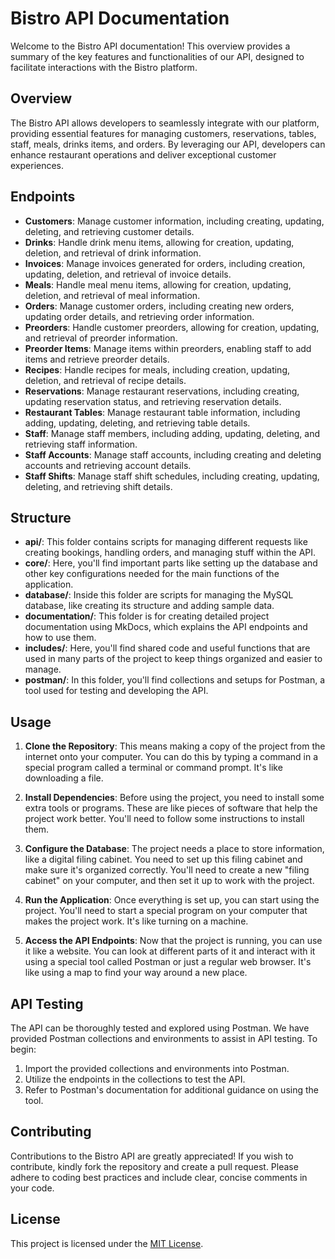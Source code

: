

# Bistro API Documentation

Welcome to the Bistro API documentation! This overview provides a summary of the key features and functionalities of our API, designed to facilitate interactions with the Bistro platform.

## Overview

The Bistro API allows developers to seamlessly integrate with our platform, providing essential features for managing customers, reservations, tables, staff, meals, drinks items, and orders. By leveraging our API, developers can enhance restaurant operations and deliver exceptional customer experiences.

## Endpoints


- **Customers**: Manage customer information, including creating, updating, deleting, and retrieving customer details.
- **Drinks**: Handle drink menu items, allowing for creation, updating, deletion, and retrieval of drink information.
- **Invoices**: Manage invoices generated for orders, including creation, updating, deletion, and retrieval of invoice details.
- **Meals**: Handle meal menu items, allowing for creation, updating, deletion, and retrieval of meal information.
- **Orders**: Manage customer orders, including creating new orders, updating order details, and retrieving order information.
- **Preorders**: Handle customer preorders, allowing for creation, updating, and retrieval of preorder information.
- **Preorder Items**: Manage items within preorders, enabling staff to add items and retrieve preorder details.
- **Recipes**: Handle recipes for meals, including creation, updating, deletion, and retrieval of recipe details.
- **Reservations**: Manage restaurant reservations, including creating, updating reservation status, and retrieving reservation details.
- **Restaurant Tables**: Manage restaurant table information, including adding, updating, deleting, and retrieving table details.
- **Staff**: Manage staff members, including adding, updating, deleting, and retrieving staff information.
- **Staff Accounts**: Manage staff accounts, including creating and deleting accounts and retrieving account details.
- **Staff Shifts**: Manage staff shift schedules, including creating, updating, deleting, and retrieving shift details.

## Structure

- **api/**: This folder contains scripts for managing different requests like creating bookings, handling orders, and managing stuff  within the API.
- **core/**: Here, you'll find important parts like setting up the database and other key configurations needed for the main functions of the application.
- **database/**: Inside this folder are scripts for managing the MySQL database, like creating its structure and adding sample data.
- **documentation/**: This folder is for creating detailed project documentation using MkDocs, which explains the API endpoints and how to use them.
- **includes/**: Here, you'll find shared code and useful functions that are used in many parts of the project to keep things organized and easier to manage.
- **postman/**: In this folder, you'll find collections and setups for Postman, a tool used for testing and developing the API.

  
## Usage


1. **Clone the Repository**: This means making a copy of the project from the internet onto your computer. You can do this by typing a command in a special program called a terminal or command prompt. It's like downloading a file.

2. **Install Dependencies**: Before using the project, you need to install some extra tools or programs. These are like pieces of software that help the project work better. You'll need to follow some instructions to install them.

3. **Configure the Database**: The project needs a place to store information, like a digital filing cabinet. You need to set up this filing cabinet and make sure it's organized correctly. You'll need to create a new "filing cabinet" on your computer, and then set it up to work with the project.

4. **Run the Application**: Once everything is set up, you can start using the project. You'll need to start a special program on your computer that makes the project work. It's like turning on a machine.

5. **Access the API Endpoints**: Now that the project is running, you can use it like a website. You can look at different parts of it and interact with it using a special tool called Postman or just a regular web browser. It's like using a map to find your way around a new place.


## API Testing

The API can be thoroughly tested and explored using Postman. We have provided Postman collections and environments to assist in API testing. To begin:

1. Import the provided collections and environments into Postman.
2. Utilize the endpoints in the collections to test the API.
3. Refer to Postman's documentation for additional guidance on using the tool.

## Contributing

Contributions to the Bistro API are greatly appreciated! If you wish to contribute, kindly fork the repository and create a pull request. Please adhere to coding best practices and include clear, concise comments in your code.

## License

This project is licensed under the [MIT License](LICENSE).


